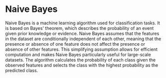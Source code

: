 # Naive Bayes

 Naive Bayes is a machine learning algorithm used for classification tasks. It is based on Bayes' theorem, which describes the probability of an event given prior knowledge or evidence. Naive Bayes assumes that the features in the dataset are conditionally independent of each other, meaning that the presence or absence of one feature does not affect the presence or absence of other features. This simplifying assumption allows for efficient computation and makes Naive Bayes particularly useful for large-scale datasets. The algorithm calculates the probability of each class given the observed features and selects the class with the highest probability as the predicted class. 
